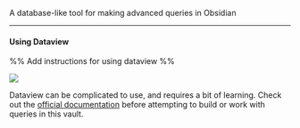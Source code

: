 A database-like tool for making advanced queries in Obsidian

---

#### Using Dataview

%% Add instructions for using dataview %%

![](https://youtu.be/JTObSymEvWA)

Dataview can be complicated to use, and requires a bit of learning.  Check out the [official documentation](https://blacksmithgu.github.io/obsidian-dataview/) before attempting to build or work with queries in this vault.